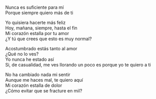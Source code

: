 Nunca es suficiente para mí  
Porque siempre quiero más de ti

Yo quisiera hacerte más feliz  
Hoy, mañana, siempre, hasta el fin  
Mi corazón estalla por tu amor  
¿Y tú que crees que esto es muy normal?

Acostumbrado estás tanto al amor  
¿Qué no lo ves?  
Yo nunca he estado así  
Si, de casualidad, me ves llorando un poco es porque yo te quiero a ti

No ha cambiado nada mi sentir  
Aunque me haces mal, te quiero aquí  
Mi corazón estalla de dolor  
¿Cómo evitar que se fracture en mil?
